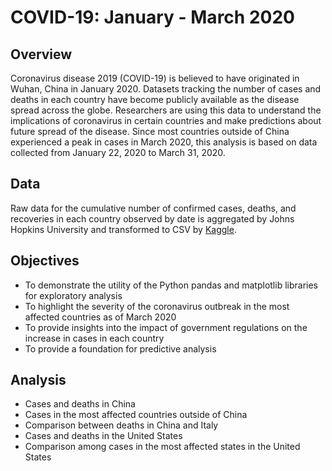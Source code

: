 # COVID-19: January - March 2020

## Overview
Coronavirus disease 2019 (COVID-19) is believed to have originated in Wuhan, China in January 2020. Datasets tracking the number of cases and deaths in each country have become publicly available as the disease spread across the globe. Researchers are using this data to understand the implications of coronavirus in certain countries and make predictions about future spread of the disease. Since most countries outside of China experienced a peak in cases in March 2020, this analysis is based on data collected from January 22, 2020 to March 31, 2020.

## Data
Raw data for the cumulative number of confirmed cases, deaths, and recoveries in each country observed by date is aggregated by Johns Hopkins University and transformed to CSV by
[Kaggle](https://www.kaggle.com/sudalairajkumar/novel-corona-virus-2019-dataset).

## Objectives
- To demonstrate the utility of the Python pandas and matplotlib libraries for exploratory analysis
- To highlight the severity of the coronavirus outbreak in the most affected countries as of March 2020
- To provide insights into the impact of government regulations on the increase in cases in each country
- To provide a foundation for predictive analysis

## Analysis
- Cases and deaths in China
- Cases in the most affected countries outside of China
- Comparison between deaths in China and Italy
- Cases and deaths in the United States
- Comparison among cases in the most affected states in the United States
